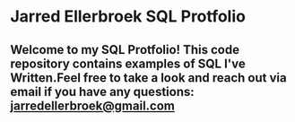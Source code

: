 # Jarred Ellerbroek SQL Protfolio 
## Welcome to my SQL Protfolio! This code repository contains examples of SQL I've Written.Feel free to take a look and reach out via email if you have any questions: jarredellerbroek@gmail.com
